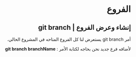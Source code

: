 <div dir=rtl>

# الفروع<br>
## إنشاء وعرض الفروع | git branch<br>
أمر git branch يستعرض لنا كل الفروع المتاحه في المشروع الحالي. 

لأضافه فرع جديد نحن بحاجه لكتابة الأمر : 
**git branch branchName**
</div>